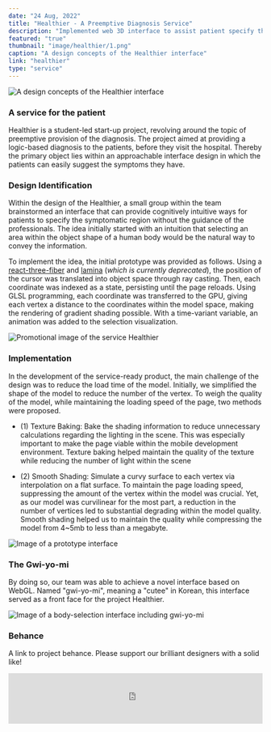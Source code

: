 ```yaml
---
date: "24 Aug, 2022"
title: "Healthier - A Preemptive Diagnosis Service"
description: "Implemented web 3D interface to assist patient specify their area of symptom"
featured: "true"
thumbnail: "image/healthier/1.png"
caption: "A design concepts of the Healthier interface"
link: "healthier"
type: "service"
---
```


![A design concepts of the Healthier interface](/image/healthier/1.png)

### A service for the patient

Healthier is a student-led start-up project, revolving around the topic of preemptive provision of the diagnosis. The project aimed at providing a logic-based diagnosis to the patients, before they visit the hospital. Thereby the primary object lies within an approachable interface design in which the patients can easily suggest the symptoms they have.

### Design Identification

Within the design of the Healthier, a small group within the team brainstormed an interface that can provide cognitively intuitive ways for patients to specify the symptomatic region without the guidance of the professionals. The idea initially started with an intuition that selecting an area within the object shape of a human body would be the natural way to convey the information.

To implement the idea, the initial prototype was provided as follows. Using a [react-three-fiber](https://docs.pmnd.rs/react-three-fiber) and [lamina](https://github.com/pmndrs/lamina) (*which is currently deprecated*), the position of the cursor was translated into object space through ray casting. Then, each coordinate was indexed as a state, persisting until the page reloads. Using GLSL programming, each coordinate was transferred to the GPU, giving each vertex a distance to the coordinates within the model space, making the rendering of gradient shading possible. With a time-variant variable, an animation was added to the selection visualization.

![Promotional image of the service Healthier](/image/healthier/2.png)

### Implementation

In the development of the service-ready product, the main challenge of the design was to reduce the load time of the model. Initially, we simplified the shape of the model to reduce the number of the vertex. To weigh the quality of the model, while maintaining the loading speed of the page, two methods were proposed. 

- (1) Texture Baking: Bake the shading information to reduce unnecessary calculations regarding the lighting in the scene.
This was especially important to make the page viable within the mobile development environment. Texture baking helped maintain the quality of the texture while reducing the number of light within the scene

- (2) Smooth Shading: Simulate a curvy surface to each vertex via interpolation on a flat surface. To maintain the page loading speed, suppressing the amount of the vertex within the model was crucial. Yet, as our model was curvilinear for the most part, a reduction in the number of vertices led to substantial degrading within the model quality. Smooth shading helped us to maintain the quality while compressing the model from 4~5mb to less than a megabyte. 

![Image of a prototype interface](/image/healthier/3.png)

### The Gwi-yo-mi

By doing so, our team was able to achieve a novel interface based on WebGL. Named "gwi-yo-mi", meaning a "cutee" in Korean, this interface served as a front face for the project Healthier.

![Image of a body-selection interface including gwi-yo-mi](/image/healthier/4.png)

### Behance 
A link to project behance. Please support our brilliant designers with a solid like! 

<iframe src="https://www.behance.net/embed/project/152390505?ilo0=1" height="100" width="100%" allowfullscreen lazyload frameborder="0" allow="clipboard-write" refererPolicy="strict-origin-when-cross-origin"></iframe>